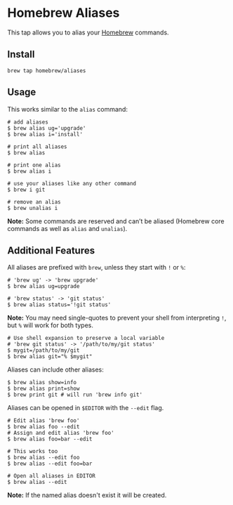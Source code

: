 # Homebrew Aliases

This tap allows you to alias your [Homebrew](https://brew.sh/) commands.

## Install

    brew tap homebrew/aliases

## Usage

This works similar to the `alias` command:

    # add aliases
    $ brew alias ug='upgrade'
    $ brew alias i='install'

    # print all aliases
    $ brew alias

    # print one alias
    $ brew alias i

    # use your aliases like any other command
    $ brew i git

    # remove an alias
    $ brew unalias i

**Note:** Some commands are reserved and can’t be aliased (Homebrew core
commands as well as `alias` and `unalias`).

## Additional Features

All aliases are prefixed with `brew`, unless they start with `!` or `%`:

    # 'brew ug' -> 'brew upgrade'
    $ brew alias ug=upgrade

    # 'brew status' -> 'git status'
    $ brew alias status='!git status'

**Note:** You may need single-quotes to prevent your shell from
interpreting `!`, but `%` will work for both types.

    # Use shell expansion to preserve a local variable
    # 'brew git status' -> '/path/to/my/git status'
    $ mygit=/path/to/my/git
    $ brew alias git="% $mygit"

Aliases can include other aliases:

    $ brew alias show=info
    $ brew alias print=show
    $ brew print git # will run 'brew info git'

Aliases can be opened in `$EDITOR` with the `--edit` flag.

    # Edit alias 'brew foo'
    $ brew alias foo --edit
    # Assign and edit alias 'brew foo'
    $ brew alias foo=bar --edit

    # This works too
    $ brew alias --edit foo
    $ brew alias --edit foo=bar

    # Open all aliases in EDITOR
    $ brew alias --edit

**Note:** If the named alias doesn't exist it will be created.
